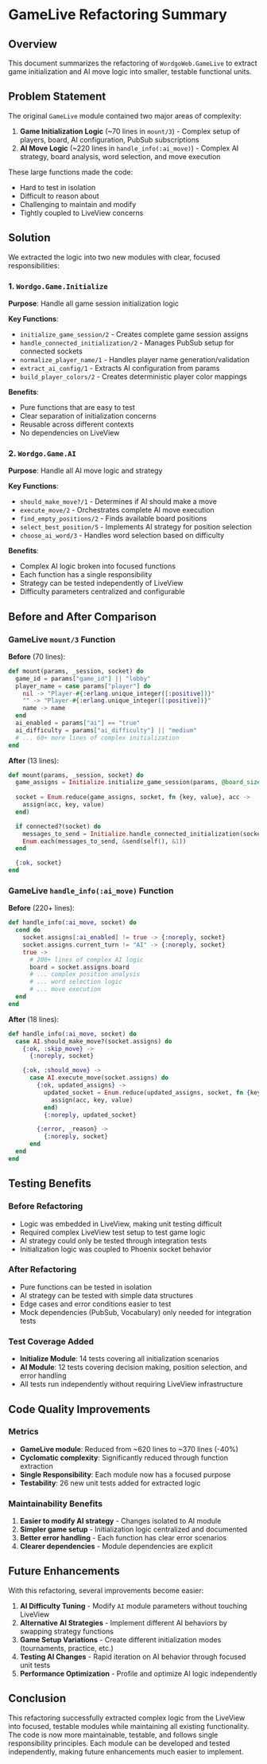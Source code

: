 # GameLive Refactoring Summary

## Overview

This document summarizes the refactoring of `WordgoWeb.GameLive` to extract game initialization and AI move logic into smaller, testable functional units.

## Problem Statement

The original `GameLive` module contained two major areas of complexity:

1. **Game Initialization Logic** (~70 lines in `mount/3`) - Complex setup of players, board, AI configuration, PubSub subscriptions
2. **AI Move Logic** (~220 lines in `handle_info(:ai_move)`) - Complex AI strategy, board analysis, word selection, and move execution

These large functions made the code:
- Hard to test in isolation
- Difficult to reason about
- Challenging to maintain and modify
- Tightly coupled to LiveView concerns

## Solution

We extracted the logic into two new modules with clear, focused responsibilities:

### 1. `Wordgo.Game.Initialize`

**Purpose**: Handle all game session initialization logic

**Key Functions**:
- `initialize_game_session/2` - Creates complete game session assigns
- `handle_connected_initialization/2` - Manages PubSub setup for connected sockets
- `normalize_player_name/1` - Handles player name generation/validation
- `extract_ai_config/1` - Extracts AI configuration from params
- `build_player_colors/2` - Creates deterministic player color mappings

**Benefits**:
- Pure functions that are easy to test
- Clear separation of initialization concerns
- Reusable across different contexts
- No dependencies on LiveView

### 2. `Wordgo.Game.AI`

**Purpose**: Handle all AI move logic and strategy

**Key Functions**:
- `should_make_move?/1` - Determines if AI should make a move
- `execute_move/2` - Orchestrates complete AI move execution
- `find_empty_positions/2` - Finds available board positions
- `select_best_position/5` - Implements AI strategy for position selection
- `choose_ai_word/3` - Handles word selection based on difficulty

**Benefits**:
- Complex AI logic broken into focused functions
- Each function has a single responsibility
- Strategy can be tested independently of LiveView
- Difficulty parameters centralized and configurable

## Before and After Comparison

### GameLive `mount/3` Function

**Before** (70 lines):
```elixir
def mount(params, _session, socket) do
  game_id = params["game_id"] || "lobby"
  player_name = case params["player"] do
    nil -> "Player-#{:erlang.unique_integer([:positive])}"
    "" -> "Player-#{:erlang.unique_integer([:positive])}"
    name -> name
  end
  ai_enabled = params["ai"] == "true"
  ai_difficulty = params["ai_difficulty"] || "medium"
  # ... 60+ more lines of complex initialization
end
```

**After** (13 lines):
```elixir
def mount(params, _session, socket) do
  game_assigns = Initialize.initialize_game_session(params, @board_size)
  
  socket = Enum.reduce(game_assigns, socket, fn {key, value}, acc ->
    assign(acc, key, value)
  end)

  if connected?(socket) do
    messages_to_send = Initialize.handle_connected_initialization(socket.assigns)
    Enum.each(messages_to_send, &send(self(), &1))
  end

  {:ok, socket}
end
```

### GameLive `handle_info(:ai_move)` Function

**Before** (220+ lines):
```elixir
def handle_info(:ai_move, socket) do
  cond do
    socket.assigns[:ai_enabled] != true -> {:noreply, socket}
    socket.assigns.current_turn != "AI" -> {:noreply, socket}
    true ->
      # 200+ lines of complex AI logic
      board = socket.assigns.board
      # ... complex position analysis
      # ... word selection logic  
      # ... move execution
  end
end
```

**After** (18 lines):
```elixir
def handle_info(:ai_move, socket) do
  case AI.should_make_move?(socket.assigns) do
    {:ok, :skip_move} ->
      {:noreply, socket}

    {:ok, :should_move} ->
      case AI.execute_move(socket.assigns) do
        {:ok, updated_assigns} ->
          updated_socket = Enum.reduce(updated_assigns, socket, fn {key, value}, acc ->
            assign(acc, key, value)
          end)
          {:noreply, updated_socket}

        {:error, _reason} ->
          {:noreply, socket}
      end
  end
end
```

## Testing Benefits

### Before Refactoring
- Logic was embedded in LiveView, making unit testing difficult
- Required complex LiveView test setup to test game logic
- AI strategy could only be tested through integration tests
- Initialization logic was coupled to Phoenix socket behavior

### After Refactoring
- Pure functions can be tested in isolation
- AI strategy can be tested with simple data structures
- Edge cases and error conditions easier to test
- Mock dependencies (PubSub, Vocabulary) only needed for integration tests

### Test Coverage Added
- **Initialize Module**: 14 tests covering all initialization scenarios
- **AI Module**: 12 tests covering decision making, position selection, and error handling
- All tests run independently without requiring LiveView infrastructure

## Code Quality Improvements

### Metrics
- **GameLive module**: Reduced from ~620 lines to ~370 lines (-40%)
- **Cyclomatic complexity**: Significantly reduced through function extraction
- **Single Responsibility**: Each module now has a focused purpose
- **Testability**: 26 new unit tests added for extracted logic

### Maintainability Benefits
1. **Easier to modify AI strategy** - Changes isolated to AI module
2. **Simpler game setup** - Initialization logic centralized and documented
3. **Better error handling** - Each function has clear error scenarios
4. **Clearer dependencies** - Module dependencies are explicit

## Future Enhancements

With this refactoring, several improvements become easier:

1. **AI Difficulty Tuning** - Modify `AI` module parameters without touching LiveView
2. **Alternative AI Strategies** - Implement different AI behaviors by swapping strategy functions
3. **Game Setup Variations** - Create different initialization modes (tournaments, practice, etc.)
4. **Testing AI Changes** - Rapid iteration on AI behavior through focused unit tests
5. **Performance Optimization** - Profile and optimize AI logic independently

## Conclusion

This refactoring successfully extracted complex logic from the LiveView into focused, testable modules while maintaining all existing functionality. The code is now more maintainable, testable, and follows single responsibility principles. Each module can be developed and tested independently, making future enhancements much easier to implement.